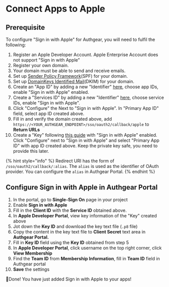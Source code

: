 # Connect Apps to Apple

## Prerequisite

To configure "Sign in with Apple" for Authgear, you will need to fulfil the following:

1. Register an Apple Developer Account. Apple Enterprise Account does not support "Sign in with Apple"
2. Register your own domain.
3. Your domain must be able to send and receive emails.
4. Set up [Sender Policy Framework](https://en.wikipedia.org/wiki/Sender_Policy_Framework)\(SPF\) for your domain.
5. Set up [DomainKeys Identified Mail](https://en.wikipedia.org/wiki/DomainKeys_Identified_Mail)\(DKIM\) for your domain.
6. Create an "App ID" by adding a new "Identifier" [here](https://developer.apple.com/account/resources/identifiers/list), choose app IDs, enable "Sign in with Apple" enabled.
7. Create a "Services ID" by adding a new "Identifier" [here](https://developer.apple.com/account/resources/identifiers/list), choose service IDs, enable "Sign in with Apple".
8. Click "Configure" the Next to "Sign in with Apple". In "Primary App ID" field, select app ID created above.
9. Fill in and verify the domain created above, add `https://<YOUR_AUTHGEAR_ENDPOINT>/sso/oauth2/callback/apple` to **Return URLs**
10. Create a "Key" following [this guide](https://help.apple.com/developer-account/#/devcdfbb56a3) with "Sign in with Apple" enabled. Click "Configure" next to "Sign in with Apple" and select "Primary App ID" with app ID created above. Keep the private key safe, you need to provide this later.

{% hint style="info" %}
Redirect URI has the form of `/sso/oauth2/callback/:alias`. The `alias` is used as the identifier of OAuth provider. You can configure the `alias` in Authgear Portal.
{% endhint %}

## Configure Sign in with Apple in Authgear Portal

1. In the portal, go to **Single-Sign On** page in your project
2. Enable **Sign in with Apple**
3. Fill in the **Client ID** with the **Service ID** obtained above.
4. In **Apple Developer Portal**, view key information of the "Key" created above
5. Jot down the **Key ID** and download the key text file \(`.p8` file\)
6. Copy the content in the key text file to **Client Secret** text area in **Authgear Portal.**
7. Fill in **Key ID** field using the **Key ID** obtained from step 5
8. In **Apple Developer Portal**, click username on the top right corner, click **View Membership**
9. Find the **Team ID** from **Membership Information**, fill in **Team ID** field in Authgear portal
10. **Save** the settings

🎉Done! You have just added Sign in with Apple to your apps!



